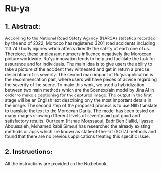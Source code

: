 # Ru-ya

## 1. Abstract: 
According to the National Road Safety Agency (NARSA) statistics recorded by the end of 2022, Morocco has registered 3201 road accidents including 113 740 body injuries which affects directly the safety of each one of us. Therefore, these unpleasant numbers influence negatively the Moroccan picture worldwide.  Ru’ya innovation tends to help and facilitate the task for assurance and for individuals. The main idea is to give users the ability to take a picture of the accident they witnessed and get in return a precise description of its severity. The second main impact of Ru’ya application is the recommendation part, where users will have pieces of advice regarding the severity of the scene. To make this work, we used a hybridization between two main methods which are the Scenexplain model by Jina AI in order to make a captioning for the captured image. The output in the first stage will be an English text describing only the most important details in the image. The second step of the proposed process is to use Nllb translate to translate the text to the Moroccan Darija. The model has been tested on many images showing different levels of severity and got good and satisfactory results. Our team (Hanae Moussaoui, Badr Ben Elallid, Ilyasse Aboussaleh, Mohamed Rabii Simou) has researched the already existing methods or apps which are known as state-of-the-art (SOTA) methods and found that there are no previous applications treating this specific issue.
## 2. Instructions: 
All the instructions are provided on the Notbebook.
